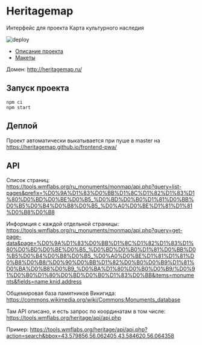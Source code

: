 # Heritagemap

Интерфейс для проекта Карта культурного наследия

![deploy](https://github.com/heritagemap/frontend-pwa/workflows/deploy/badge.svg)

* [Описание проекта](https://docs.google.com/document/d/1bpw8FTeO7qaeNl80i2_HYv3d5WKvQmDGtj2CVA8BvcI/edit?usp=sharing)<br>
* [Макеты](https://www.figma.com/file/vODnoP8IgmbJ67nAoON4qE/heritagemap.ru-%2F-layouts)<br>

Домен: http://heritagemap.ru/

## Запуск проекта

```
npm ci
npm start
```

## Деплой

Проект автоматически выкатывается при пуше в master на https://heritagemap.github.io/frontend-pwa/

## API

Список страниц: https://tools.wmflabs.org/ru_monuments/monmap/api.php?query=list-pages&prefix=%D0%9A%D1%83%D0%BB%D1%8C%D1%82%D1%83%D1%80%D0%BD%D0%BE%D0%B5_%D0%BD%D0%B0%D1%81%D0%BB%D0%B5%D0%B4%D0%B8%D0%B5_%D0%A0%D0%BE%D1%81%D1%81%D0%B8%D0%B8

Информция с каждой отдельной страницы: https://tools.wmflabs.org/ru_monuments/monmap/api.php?query=get-page-data&page=%D0%9A%D1%83%D0%BB%D1%8C%D1%82%D1%83%D1%80%D0%BD%D0%BE%D0%B5_%D0%BD%D0%B0%D1%81%D0%BB%D0%B5%D0%B4%D0%B8%D0%B5_%D0%A0%D0%BE%D1%81%D1%81%D0%B8%D0%B8/%D0%90%D0%BB%D1%82%D0%B0%D0%B9%D1%81%D0%BA%D0%B8%D0%B9_%D0%BA%D1%80%D0%B0%D0%B9/%D0%91%D0%B0%D1%80%D0%BD%D0%B0%D1%83%D0%BB&items=monuments&fields=name,knid,address

Общемировая база памятников Викигида: https://commons.wikimedia.org/wiki/Commons:Monuments_database

Там API описано, и есть запрос по координатам в том числе: https://tools.wmflabs.org/heritage/api/api.php

Пример: https://tools.wmflabs.org/heritage/api/api.php?action=search&bbox=43.579856,56.062405,43.584620,56.064358
